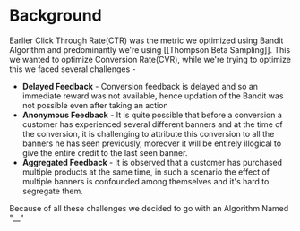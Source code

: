 # Background
Earlier Click Through Rate(CTR) was the metric we optimized using Bandit Algorithm and predominantly we're using [[Thompson Beta Sampling]]. This we wanted to optimize Conversion Rate(CVR), while we're trying to optimize this we faced several challenges - 

- **Delayed Feedback** - Conversion feedback is delayed and so an immediate reward was not available, hence updation of the Bandit was not possible even after taking an action
- **Anonymous Feedback** - It is quite possible that before a conversion a customer has experienced several different banners and at the time of the conversion, it is challenging to attribute this conversion to all the banners he has seen previously, moreover it will be entirely illogical to give the entire credit to the last seen banner.
- **Aggregated Feedback** - It is observed that a customer has purchased multiple products at the same time, in such a scenario the effect of multiple banners is confounded among themselves and it's hard to segregate them.

Because of all these challenges we decided to go with an Algorithm Named "__"